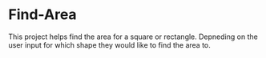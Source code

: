 # Find-Area

This project helps find the area for a square or rectangle.
Depneding on the user input for which shape they would like to find the area to. 
